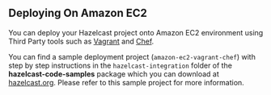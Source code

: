 
## Deploying On Amazon EC2

You can deploy your Hazelcast project onto Amazon EC2 environment using Third Party tools such as <a href="https://www.vagrantup.com" target="_blank">Vagrant</a> and <a href="https://www.chef.io/chef/" target="_blank">Chef</a>.

You can find a sample deployment project (`amazon-ec2-vagrant-chef`) with step by step instructions in the `hazelcast-integration` folder of the **hazelcast-code-samples** package which you can download at <a href="http://hazelcast.org/download/" target="_blank">hazelcast.org</a>. Please refer to this sample project for more information.